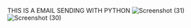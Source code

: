 THIS IS A EMAIL SENDING WITH PYTHON
![Screenshot (31)](https://github.com/user-attachments/assets/68959e1e-6205-4366-999e-db8eb7576e8e)
![Screenshot (30)](https://github.com/user-attachments/assets/51a5ace0-3bbe-4c5d-a2bf-48e535d93f4e)
